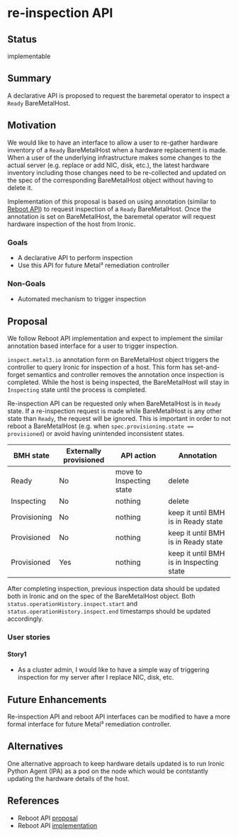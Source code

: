 # re-inspection API

## Status

implementable

## Summary

A declarative API is proposed to request the baremetal operator to
inspect a `Ready` BareMetalHost.

## Motivation

We would like to have an interface to allow a user to re-gather hardware
inventory of a `Ready` BareMetalHost when a hardware replacement is made.
When a user of the underlying infrastructure makes some changes to the actual
server (e.g. replace or add NIC, disk, etc.), the latest hardware inventory
including those changes need to be re-collected and updated on the spec of the
corresponding BareMetalHost object without having to delete it.

Implementation of this proposal is based on using annotation (similar to
[Reboot API](https://github.com/metal3-io/metal3-docs/blob/master/design/baremetal-operator/reboot-interface.md))
to request inspection of a `Ready` BareMetalHost.
Once the annotation is set on BareMetalHost, the baremetal operator will
request hardware inspection of the host from Ironic.

### Goals

- A declarative API to perform inspection
- Use this API for future Metal³ remediation controller

### Non-Goals

- Automated mechanism to trigger inspection

## Proposal

We follow Reboot API implementation and expect to implement the similar
annotation based interface for a user to trigger inspection.

`inspect.metal3.io` annotation form on BareMetalHost object
triggers the controller to query Ironic for inspection of a host. This form
has set-and-forget semantics and controller removes the annotation once
inspection is completed.
While the host is being inspected, the BareMetalHost will stay in
`Inspecting` state until the process is completed.

Re-inspection API can be requested only when BareMetalHost is in `Ready`
state. If a re-inspection request is made while BareMetalHost is any other
state than `Ready`, the request will be ignored. This is important in order to
not reboot a BareMetalHost (e.g. when `spec.provisioning.state == provisioned`)
or avoid having unintended inconsistent states.

|BMH state|Externally provisioned|API action|Annotation|
|---|---|---|---|
|Ready|No|move to Inspecting state|delete|
|Inspecting|No|nothing|delete|
|Provisioning|No|nothing|keep it until BMH is in Ready state|
|Provisioned|No|nothing|keep it until BMH is in Ready state|
|Provisioned|Yes|nothing|keep it until BMH is in Inspecting state|

After completing inspection, previous inspection data should be updated
both in Ironic and on the spec of the BareMetalHost object. Both
`status.operationHistory.inspect.start` and
`status.operationHistory.inspect.end` timestamps should be updated accordingly.

### User stories

#### Story1

- As a cluster admin, I would like to have a simple way of triggering
  inspection for my server after I replace NIC, disk, etc.

## Future Enhancements

Re-inspection API and reboot API interfaces can be modified to have a
more formal interface for future Metal³ remediation controller.

## Alternatives

One alternative approach to keep hardware details updated is to run Ironic
Python Agent (IPA) as a pod on the node which would be contstantly updating the
hardware details of the host.

## References

- Reboot API [proposal](https://github.com/metal3-io/metal3-docs/blob/master/design/baremetal-operator/reboot-interface.md)
- Reboot API [implementation](https://github.com/metal3-io/baremetal-operator/pull/424)
